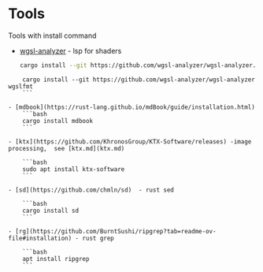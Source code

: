 # Tools

Tools with install command

- [wgsl-analyzer](https://github.com/wgsl-analyzer/wgsl-analyzer) - lsp for shaders

    ```bash
    cargo install --git https://github.com/wgsl-analyzer/wgsl-analyzer.git wgsl-analyzer
    ```

```
    cargo install --git https://github.com/wgsl-analyzer/wgsl-analyzer wgslfmt
    ```

- [mdbook](https://rust-lang.github.io/mdBook/guide/installation.html)
    ```bash
    cargo install mdbook
    ```

- [ktx](https://github.com/KhronosGroup/KTX-Software/releases) -image processing,  see [ktx.md](ktx.md)
  
    ```bash
    sudo apt install ktx-software
    ```

- [sd](https://github.com/chmln/sd)  - rust sed

    ```bash
    cargo install sd
    ```

- [rg](https://github.com/BurntSushi/ripgrep?tab=readme-ov-file#installation) - rust grep 

    ```bash
    apt install ripgrep
    ```
